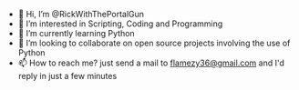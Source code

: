 - 👋 Hi, I’m @RickWithThePortalGun
- 👀 I’m interested in Scripting, Coding and Programming
- 🌱 I’m currently learning Python
- 💞️ I’m looking to collaborate on open source projects involving the use of Python
- 📫 How to reach me? just send a mail to flamezy36@gmail.com and I'd reply in just a few minutes

<!---
RickWithThePortalGun/RickWithThePortalGun is a ✨ special ✨ repository because its `README.md` (this file) appears on your GitHub profile.
You can click the Preview link to take a look at your changes.
--->
